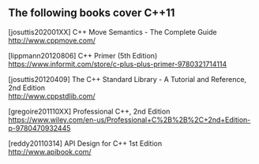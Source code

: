 The following books cover C++11
-------------------------------

[josuttis202001XX] C++ Move Semantics - The Complete Guide<br>
  http://www.cppmove.com/

[lippmann20120806] C++ Primer (5th Edition)<br>
  https://www.informit.com/store/c-plus-plus-primer-9780321714114
  
[josuttis20120409] The C++ Standard Library - A Tutorial and Reference, 2nd Edition<br>
  http://www.cppstdlib.com/

[gregoire201110XX] Professional C++, 2nd Edition<br>
  https://www.wiley.com/en-us/Professional+C%2B%2B%2C+2nd+Edition-p-9780470932445

[reddy20110314] API Design for C++ 1st Edition<br>
  http://www.apibook.com/
